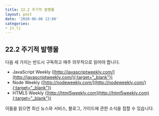 ```yaml
---
title: 22.2 주기적 발행물
layout: post
date: '2020-06-06 12:06'
categories:
- js_lj
---
```


## 22.2 주기적 발행물

다음 세 가지는 반드시 구독하고 매주 의무적으로 읽어야 합니다.

* JavaScript Weekly ([http://javascriptweekly.com/](http://javascriptweekly.com/){:target="_blank"})
* Node Weekly ([http://nodeweekly.com/](http://nodeweekly.com/){:target="_blank"})
* HTML5 Weekly ([http://html5weekly.com](http://html5weekly.com){:target="_blank"})

이들을 읽으면 최신 뉴스와 서비스, 블로그, 가이드에 관한 소식을 접할 수 있습니다.